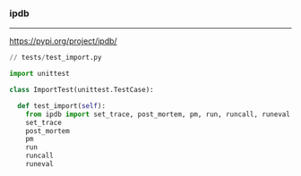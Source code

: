 ### ipdb
---
https://pypi.org/project/ipdb/


```py
// tests/test_import.py

import unittest

class ImportTest(unittest.TestCase):

  def test_import(self):
    from ipdb import set_trace, post_mortem, pm, run, runcall, runeval
    set_trace
    post_mortem
    pm
    run
    runcall
    runeval

```

```
```

```
```

